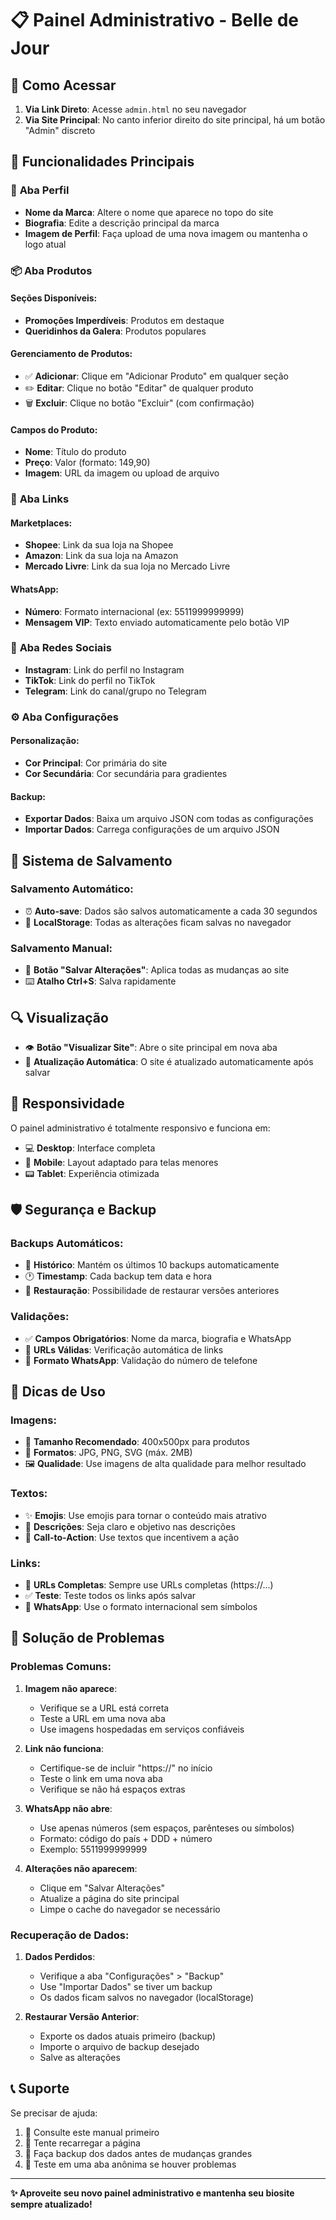 # 📋 Painel Administrativo - Belle de Jour

## 🚀 Como Acessar

1. **Via Link Direto**: Acesse `admin.html` no seu navegador
2. **Via Site Principal**: No canto inferior direito do site principal, há um botão "Admin" discreto

## 🎯 Funcionalidades Principais

### 👤 **Aba Perfil**
- **Nome da Marca**: Altere o nome que aparece no topo do site
- **Biografia**: Edite a descrição principal da marca
- **Imagem de Perfil**: Faça upload de uma nova imagem ou mantenha o logo atual

### 📦 **Aba Produtos**

#### Seções Disponíveis:
- **Promoções Imperdíveis**: Produtos em destaque
- **Queridinhos da Galera**: Produtos populares

#### Gerenciamento de Produtos:
- ✅ **Adicionar**: Clique em "Adicionar Produto" em qualquer seção
- ✏️ **Editar**: Clique no botão "Editar" de qualquer produto
- 🗑️ **Excluir**: Clique no botão "Excluir" (com confirmação)

#### Campos do Produto:
- **Nome**: Título do produto
- **Preço**: Valor (formato: 149,90)
- **Imagem**: URL da imagem ou upload de arquivo

### 🔗 **Aba Links**

#### Marketplaces:
- **Shopee**: Link da sua loja na Shopee
- **Amazon**: Link da sua loja na Amazon
- **Mercado Livre**: Link da sua loja no Mercado Livre

#### WhatsApp:
- **Número**: Formato internacional (ex: 5511999999999)
- **Mensagem VIP**: Texto enviado automaticamente pelo botão VIP

### 📱 **Aba Redes Sociais**
- **Instagram**: Link do perfil no Instagram
- **TikTok**: Link do perfil no TikTok
- **Telegram**: Link do canal/grupo no Telegram

### ⚙️ **Aba Configurações**

#### Personalização:
- **Cor Principal**: Cor primária do site
- **Cor Secundária**: Cor secundária para gradientes

#### Backup:
- **Exportar Dados**: Baixa um arquivo JSON com todas as configurações
- **Importar Dados**: Carrega configurações de um arquivo JSON

## 💾 **Sistema de Salvamento**

### Salvamento Automático:
- ⏰ **Auto-save**: Dados são salvos automaticamente a cada 30 segundos
- 💾 **LocalStorage**: Todas as alterações ficam salvas no navegador

### Salvamento Manual:
- 🔄 **Botão "Salvar Alterações"**: Aplica todas as mudanças ao site
- ⌨️ **Atalho Ctrl+S**: Salva rapidamente

## 🔍 **Visualização**

- 👁️ **Botão "Visualizar Site"**: Abre o site principal em nova aba
- 🔄 **Atualização Automática**: O site é atualizado automaticamente após salvar

## 📱 **Responsividade**

O painel administrativo é totalmente responsivo e funciona em:
- 💻 **Desktop**: Interface completa
- 📱 **Mobile**: Layout adaptado para telas menores
- 📟 **Tablet**: Experiência otimizada

## 🛡️ **Segurança e Backup**

### Backups Automáticos:
- 📅 **Histórico**: Mantém os últimos 10 backups automaticamente
- 🕐 **Timestamp**: Cada backup tem data e hora
- 🔄 **Restauração**: Possibilidade de restaurar versões anteriores

### Validações:
- ✅ **Campos Obrigatórios**: Nome da marca, biografia e WhatsApp
- 🔗 **URLs Válidas**: Verificação automática de links
- 📱 **Formato WhatsApp**: Validação do número de telefone

## 🎨 **Dicas de Uso**

### Imagens:
- 📏 **Tamanho Recomendado**: 400x500px para produtos
- 📁 **Formatos**: JPG, PNG, SVG (máx. 2MB)
- 🖼️ **Qualidade**: Use imagens de alta qualidade para melhor resultado

### Textos:
- ✨ **Emojis**: Use emojis para tornar o conteúdo mais atrativo
- 📝 **Descrições**: Seja claro e objetivo nas descrições
- 🎯 **Call-to-Action**: Use textos que incentivem a ação

### Links:
- 🔗 **URLs Completas**: Sempre use URLs completas (https://...)
- ✅ **Teste**: Teste todos os links após salvar
- 📱 **WhatsApp**: Use o formato internacional sem símbolos

## 🚨 **Solução de Problemas**

### Problemas Comuns:

1. **Imagem não aparece**:
   - Verifique se a URL está correta
   - Teste a URL em uma nova aba
   - Use imagens hospedadas em serviços confiáveis

2. **Link não funciona**:
   - Certifique-se de incluir "https://" no início
   - Teste o link em uma nova aba
   - Verifique se não há espaços extras

3. **WhatsApp não abre**:
   - Use apenas números (sem espaços, parênteses ou símbolos)
   - Formato: código do país + DDD + número
   - Exemplo: 5511999999999

4. **Alterações não aparecem**:
   - Clique em "Salvar Alterações"
   - Atualize a página do site principal
   - Limpe o cache do navegador se necessário

### Recuperação de Dados:

1. **Dados Perdidos**:
   - Verifique a aba "Configurações" > "Backup"
   - Use "Importar Dados" se tiver um backup
   - Os dados ficam salvos no navegador (localStorage)

2. **Restaurar Versão Anterior**:
   - Exporte os dados atuais primeiro (backup)
   - Importe o arquivo de backup desejado
   - Salve as alterações

## 📞 **Suporte**

Se precisar de ajuda:
1. 📖 Consulte este manual primeiro
2. 🔄 Tente recarregar a página
3. 💾 Faça backup dos dados antes de mudanças grandes
4. 🧪 Teste em uma aba anônima se houver problemas

---

**✨ Aproveite seu novo painel administrativo e mantenha seu biosite sempre atualizado!**